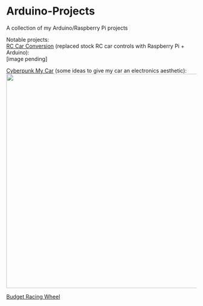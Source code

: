 # Arduino-Projects
A collection of my Arduino/Raspberry Pi projects

Notable projects:  
[RC Car Conversion](https://github.com/JasonHassell228/Arduino-Projects/tree/main/RC_Car_Conversion%20(Slappbot)) (replaced stock RC car controls with Raspberry Pi + Arduino):  
[image pending]

[Cyberpunk My Car](https://github.com/JasonHassell228/Arduino-Projects/tree/main/Cyberpunk_My_Car) (some ideas to give my car an electronics aesthetic):  
<img src="https://user-images.githubusercontent.com/49383382/160324762-f6970d92-d1e3-42b8-a0ce-231786715bd3.jpg" width="756" height="567" />

[Budget Racing Wheel](https://github.com/JasonHassell228/Arduino-Projects/tree/main/ez_wheel%2Bpedal)
